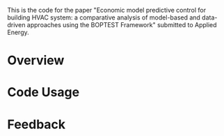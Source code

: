 This is the code for the paper "Economic model predictive control for building HVAC system: a comparative analysis of model-based and data-driven approaches using the BOPTEST Framework" 
submitted to Applied Energy. 

# Overview
# Code Usage
# Feedback


